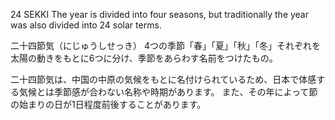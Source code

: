 24 SEKKI
The year is divided into four seasons, but traditionally the year was also divided into 24 solar terms.

二十四節気（にじゅうしせっき）
4つの季節「春」「夏」「秋」「冬」それぞれを太陽の動きをもとに6つに分け、季節をあらわす名前をつけたもの。

二十四節気は、中国の中原の気候をもとに名付けられているため、日本で体感する気候とは季節感が合わない名称や時期があります。
また、その年によって節の始まりの日が1日程度前後することがあります。

